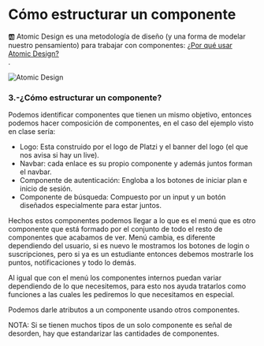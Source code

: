 # Cómo estructurar un componente

🆎 Atomic Design es una metodología de diseño (y una forma de modelar nuestro pensamiento) para trabajar con componentes: [¿Por qué usar Atomic Design?](https://platzi.com/blog/por-que-atomic-design/)  
.  

![Atomic Design](https://static.platzi.com/media/user_upload/0B052198-E473-4908-8866-43780AB15729-f589b505-81e5-4457-a014-793fe19ac768.jpg)

### 3.-¿Cómo estructurar un componente?

Podemos identificar componentes que tienen un mismo objetivo, entonces podemos hacer composición de componentes, en el caso del ejemplo visto en clase sería:

-   Logo: Esta construido por el logo de Platzi y el banner del logo (el que nos avisa si hay un live).
-   Navbar: cada enlace es su propio componente y además juntos forman el navbar.
-   Componente de autenticación: Engloba a los botones de iniciar plan e inicio de sesión.
-   Componente de búsqueda: Compuesto por un input y un botón diseñados especialmente para estar juntos.

Hechos estos componentes podemos llegar a lo que es el menú que es otro componente que está formado por el conjunto de todo el resto de componentes que acabamos de ver. Menú cambia, es diferente dependiendo del usuario, si es nuevo le mostramos los botones de login o suscripciones, pero si ya es un estudiante entonces debemos mostrarle los puntos, notificaciones y todo lo demás.

Al igual que con el menú los componentes internos puedan variar dependiendo de lo que necesitemos, para esto nos ayuda tratarlos como funciones a las cuales les pediremos lo que necesitamos en especial.

Podemos darle atributos a un componente usando otros componentes.

NOTA: Si se tienen muchos tipos de un solo componente es señal de desorden, hay que estandarizar las cantidades de componentes.